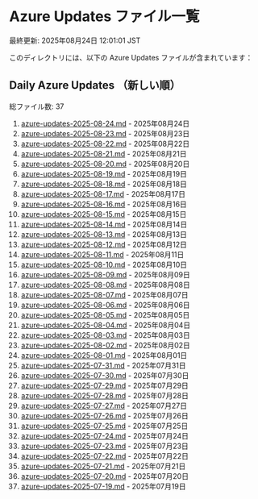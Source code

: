 # Azure Updates ファイル一覧

最終更新: 2025年08月24日 12:01:01 JST

このディレクトリには、以下の Azure Updates ファイルが含まれています：

## Daily Azure Updates （新しい順）

総ファイル数: 37

1. [azure-updates-2025-08-24.md](./azure-updates-2025-08-24.md) - 2025年08月24日
2. [azure-updates-2025-08-23.md](./azure-updates-2025-08-23.md) - 2025年08月23日
3. [azure-updates-2025-08-22.md](./azure-updates-2025-08-22.md) - 2025年08月22日
4. [azure-updates-2025-08-21.md](./azure-updates-2025-08-21.md) - 2025年08月21日
5. [azure-updates-2025-08-20.md](./azure-updates-2025-08-20.md) - 2025年08月20日
6. [azure-updates-2025-08-19.md](./azure-updates-2025-08-19.md) - 2025年08月19日
7. [azure-updates-2025-08-18.md](./azure-updates-2025-08-18.md) - 2025年08月18日
8. [azure-updates-2025-08-17.md](./azure-updates-2025-08-17.md) - 2025年08月17日
9. [azure-updates-2025-08-16.md](./azure-updates-2025-08-16.md) - 2025年08月16日
10. [azure-updates-2025-08-15.md](./azure-updates-2025-08-15.md) - 2025年08月15日
11. [azure-updates-2025-08-14.md](./azure-updates-2025-08-14.md) - 2025年08月14日
12. [azure-updates-2025-08-13.md](./azure-updates-2025-08-13.md) - 2025年08月13日
13. [azure-updates-2025-08-12.md](./azure-updates-2025-08-12.md) - 2025年08月12日
14. [azure-updates-2025-08-11.md](./azure-updates-2025-08-11.md) - 2025年08月11日
15. [azure-updates-2025-08-10.md](./azure-updates-2025-08-10.md) - 2025年08月10日
16. [azure-updates-2025-08-09.md](./azure-updates-2025-08-09.md) - 2025年08月09日
17. [azure-updates-2025-08-08.md](./azure-updates-2025-08-08.md) - 2025年08月08日
18. [azure-updates-2025-08-07.md](./azure-updates-2025-08-07.md) - 2025年08月07日
19. [azure-updates-2025-08-06.md](./azure-updates-2025-08-06.md) - 2025年08月06日
20. [azure-updates-2025-08-05.md](./azure-updates-2025-08-05.md) - 2025年08月05日
21. [azure-updates-2025-08-04.md](./azure-updates-2025-08-04.md) - 2025年08月04日
22. [azure-updates-2025-08-03.md](./azure-updates-2025-08-03.md) - 2025年08月03日
23. [azure-updates-2025-08-02.md](./azure-updates-2025-08-02.md) - 2025年08月02日
24. [azure-updates-2025-08-01.md](./azure-updates-2025-08-01.md) - 2025年08月01日
25. [azure-updates-2025-07-31.md](./azure-updates-2025-07-31.md) - 2025年07月31日
26. [azure-updates-2025-07-30.md](./azure-updates-2025-07-30.md) - 2025年07月30日
27. [azure-updates-2025-07-29.md](./azure-updates-2025-07-29.md) - 2025年07月29日
28. [azure-updates-2025-07-28.md](./azure-updates-2025-07-28.md) - 2025年07月28日
29. [azure-updates-2025-07-27.md](./azure-updates-2025-07-27.md) - 2025年07月27日
30. [azure-updates-2025-07-26.md](./azure-updates-2025-07-26.md) - 2025年07月26日
31. [azure-updates-2025-07-25.md](./azure-updates-2025-07-25.md) - 2025年07月25日
32. [azure-updates-2025-07-24.md](./azure-updates-2025-07-24.md) - 2025年07月24日
33. [azure-updates-2025-07-23.md](./azure-updates-2025-07-23.md) - 2025年07月23日
34. [azure-updates-2025-07-22.md](./azure-updates-2025-07-22.md) - 2025年07月22日
35. [azure-updates-2025-07-21.md](./azure-updates-2025-07-21.md) - 2025年07月21日
36. [azure-updates-2025-07-20.md](./azure-updates-2025-07-20.md) - 2025年07月20日
37. [azure-updates-2025-07-19.md](./azure-updates-2025-07-19.md) - 2025年07月19日
